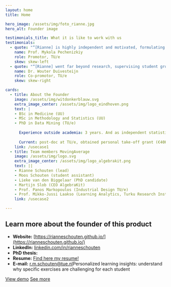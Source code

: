 ```yaml
---
layout: home
title: Home

hero_image: /assets/img/foto_rianne.jpg
hero_alt: Founder image

testimonials_title: What it is like to work with us
testimonials:
  - quote: "“[Rianne] is highly independent and motivated, formulating and successfully pushing forward the research questions resolved in her thesis. Rianne has a strong intuition in search for relevant problem formulations; she grounds her research approach in the specifics of the application domains.”"
    name: Prof. Mykola Pechenizkiy
    role: Promotor, TU/e
    skew: skew-left
  - quote: "“[Rianne] went far beyond research, supervising student groups and master thesis projects of individual students, teaching lectures and later coordinating an entire track within a master-level course. Rianne obtained quite a bit of funding in NWO and EWUU alliance calls. These would be normal activities for a faculty-level academic career, but when you're still working on your PhD this is quite a bit ahead of the curve.”"
    name: Dr. Wouter Duivesteijn
    role: Co-promotor, TU/e
    skew: skew-right

cards:
  - title: About the Founder
    image: /assets/img/witdonkerblauw.svg
    extra_image_center: /assets/img/logo_eindhoven.png
    text: |
    - BSc in Medicine (UU)
    - MSc in Methodology and Statistics (UU)
    - PhD in Data Mining (TU/e)
      
      Experience outside academia: 3 years. And as independent statistical consultant. Lots of supervision and teaching, lead successful collaborations (hospitals, public health, educational domain).
      
      Current: post-doc at TU/e, obtained personal take-off grant (€40K), supervision of 2 PhD candidates, and job searching (academia).
    link: /usecase1
  - title: Team members MovingAverage
    image: /assets/img/logo.svg
    extra_image_center: /assets/img/logo_algebrakit.png
    text: ||
    - Rianne Schouten (lead) 
    - Moos Schouten (student assistant) 
    - Lieke van den Biggelaar (PhD candidate) 
    - Martijn Slob (CEO AlgebraKit) 
    - Prof. Panos Markopoulos (Industrial Design TU/e) 
    - Prof. Mikko-Jussi Laakso (Learning Analytics, Turku Research Institute for Learning Analytics) 
    link: /usecase2

---
```


## Learn more about the founder of this product

- **Website:** [https://rianneschouten.github.io/](https://rianneschouten.github.io/)
- **LinkedIn:** [linkedin.com/in/rianneschouten](https://linkedin.com/in/rianneschouten)
- **PhD thesis:** 
- **Resume:** [Find here my resume!](https://rianneschouten.github.io/pdfs/ResumeRianneSchouten.pdf)
- **E-mail:** [r.m.schouten@tue.nl](mailto:r.m.schouten@tue.nl)Personalized learning insights: understand why specific exercises are challenging for each student  

<div class="hero-buttons">
  <a href="#demo" class="hero-btn left">View demo</a>
  <a href="#api" class="hero-btn right">See more</a>
</div>
